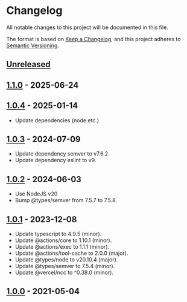 # Changelog

All notable changes to this project will be documented in this file.

The format is based on [Keep a Changelog](https://keepachangelog.com/en/1.0.0/),
and this project adheres to [Semantic Versioning](https://semver.org/spec/v2.0.0.html).

## [Unreleased]

## [1.1.0] - 2025-06-24

## [1.0.4] - 2025-01-14

- Update dependencies (node etc.)

## [1.0.3] - 2024-07-09

- Update dependency semver to v7.6.2.
- Update dependency eslint to v9.

## [1.0.2] - 2024-06-03

- Use NodeJS v20
- Bump @types/semver from 7.5.7 to 7.5.8.

## [1.0.1] - 2023-12-08

- Update typescript to 4.9.5 (minor).
- Update @actions/core to 1.10.1 (minor).
- Update @actions/exec to 1.1.1 (minor).
- Update @actions/tool-cache to 2.0.0 (major).
- Update @types/node to v20.10.4 (major).
- Update @types/semver to 7.5.4 (minor).
- Update @vercel/ncc to ^0.38.0 (minor).

## [1.0.0] - 2021-05-04

[Unreleased]: https://github.com/giantswarm/floating-tags-action/compare/v1.1.0...HEAD
[1.1.0]: https://github.com/giantswarm/floating-tags-action/compare/v1.0.4...v1.1.0
[1.0.4]: https://github.com/giantswarm/floating-tags-action/compare/v1.0.3...v1.0.4
[1.0.3]: https://github.com/giantswarm/floating-tags-action/compare/v1.0.2...v1.0.3
[1.0.2]: https://github.com/giantswarm/floating-tags-action/compare/v1.0.1...v1.0.2
[1.0.1]: https://github.com/giantswarm/floating-tags-action/compare/v1.0.0...v1.0.1
[1.0.0]: https://github.com/giantswarm/floating-tags-action/releases/tag/v1.0.0
